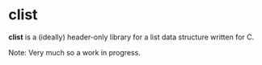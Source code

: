 # clist
**clist** is a (ideally) header-only library for a list data structure written for C.

Note: Very much so a work in progress.
